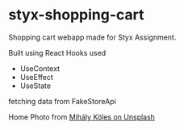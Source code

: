 # styx-shopping-cart

Shopping cart webapp made for Styx Assignment.

Built using React
Hooks used
- UseContext
- UseEffect
- UseState

fetching data from FakeStoreApi

Home Photo from [Mihály Köles on Unsplash](https://unsplash.com/photos/a-bicycle-parked-in-front-of-a-closed-garage-LOyBYl-8dOU)